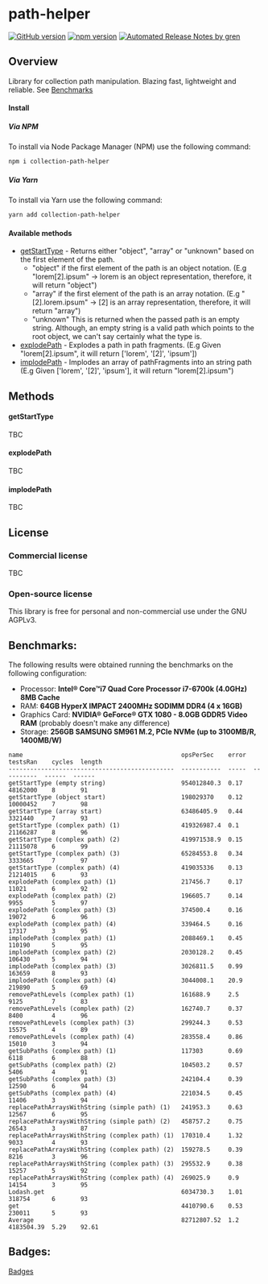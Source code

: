 # path-helper

[![GitHub version](https://badge.fury.io/gh/robertdumitrescu%2Fcollection-path-helper.svg)](https://github.com/robertdumitrescu/collection-path-helper)
[![npm version](https://badge.fury.io/js/collection-path-helper.svg)](https://www.npmjs.com/package/collection-path-helper)
[![Automated Release Notes by gren](https://img.shields.io/badge/%F0%9F%A4%96-release%20notes-00B2EE.svg?style=flat-square)](https://github-tools.github.io/github-release-notes/)

## Overview

Library for collection path manipulation. Blazing fast, lightweight and reliable. See [Benchmarks](#benchmarks)

#### Install

##### Via NPM
To install via Node Package Manager (NPM) use the following command:
```bash
npm i collection-path-helper
```

##### Via Yarn
To install via Yarn use the following command:
```bash
yarn add collection-path-helper
```

#### Available methods
- [getStartType](#getStartType) - Returns either "object", "array" or "unknown" based on the first element of the path.
    - "object" if the first element of the path is an object notation. (E.g "lorem[2].ipsum" -> lorem is an object representation, therefore, it will return "object")
    - "array" if the first element of the path is an array notation. (E.g "[2].lorem.ipsum" -> [2] is an array representation, therefore, it will return "array")
    - "unknown" This is returned when the passed path is an empty string. Although, an empty string is a valid path which points to the root object, we can't say certainly what the type is.
- [explodePath](#explodePath) - Explodes a path in path fragments. (E.g Given "lorem[2].ipsum", it will return ['lorem', '[2]', 'ipsum'])
- [implodePath](#implodePath) - Implodes an array of pathFragments into an string path (E.g Given ['lorem', '[2]', 'ipsum'], it will return "lorem[2].ipsum")

## Methods

#### getStartType
TBC
#### explodePath
TBC
#### implodePath
TBC

## License

### Commercial license
TBC
### Open-source license
This library is free for personal and non-commercial use under the GNU AGPLv3.

## Benchmarks:

The following results were obtained running the benchmarks on the following configuration:

- Processor: **Intel® Core™i7 Quad Core Processor i7-6700k (4.0GHz) 8MB Cache**
- RAM: **64GB HyperX IMPACT 2400MHz SODIMM DDR4 (4 x 16GB)**
- Graphics Card: **NVIDIA® GeForce® GTX 1080 - 8.0GB GDDR5 Video RAM**  (probably doesn't make any difference)
- Storage: **256GB SAMSUNG SM961 M.2, PCIe NVMe (up to 3100MB/R, 1400MB/W)**

```text
name                                            opsPerSec    error  testsRan    cycles  length
----------------------------------------------  -----------  -----  ----------  ------  ------
getStartType (empty string)                     954012840.3  0.17   48162000    8       91    
getStartType (object start)                     198029370    0.12   10000452    7       98    
getStartType (array start)                      63486405.9   0.44   3321440     7       93    
getStartType (complex path) (1)                 419326987.4  0.1    21166287    8       96    
getStartType (complex path) (2)                 419971538.9  0.15   21115078    6       99    
getStartType (complex path) (3)                 65284553.8   0.34   3333665     7       97    
getStartType (complex path) (4)                 419035336    0.13   21214015    6       93    
explodePath (complex path) (1)                  217456.7     0.17   11021       6       92    
explodePath (complex path) (2)                  196605.7     0.14   9955        5       97    
explodePath (complex path) (3)                  374500.4     0.16   19072       6       96    
explodePath (complex path) (4)                  339464.5     0.16   17317       3       95    
implodePath (complex path) (1)                  2088469.1    0.45   110190      5       95    
implodePath (complex path) (2)                  2030128.2    0.45   106430      5       94    
implodePath (complex path) (3)                  3026811.5    0.99   163659      8       93    
implodePath (complex path) (4)                  3044008.1    20.9   219890      5       69    
removePathLevels (complex path) (1)             161688.9     2.5    9125        7       83    
removePathLevels (complex path) (2)             162740.7     0.37   8400        4       96    
removePathLevels (complex path) (3)             299244.3     0.53   15575       4       89    
removePathLevels (complex path) (4)             283558.4     0.86   15010       3       94    
getSubPaths (complex path) (1)                  117303       0.69   6118        6       88    
getSubPaths (complex path) (2)                  104503.2     0.57   5406        4       91    
getSubPaths (complex path) (3)                  242104.4     0.39   12590       6       94    
getSubPaths (complex path) (4)                  221034.5     0.45   11406       3       94    
replacePathArraysWithString (simple path) (1)   241953.3     0.63   12567       6       95    
replacePathArraysWithString (simple path) (2)   458757.2     0.75   26543       3       87    
replacePathArraysWithString (complex path) (1)  170310.4     1.32   9033        4       93    
replacePathArraysWithString (complex path) (2)  159278.5     0.39   8216        3       96    
replacePathArraysWithString (complex path) (3)  295532.9     0.38   15257       5       92    
replacePathArraysWithString (complex path) (4)  269025.9     0.9    14154       3       95    
Lodash.get                                      6034730.3    1.01   318754      6       93    
get                                             4410790.6    0.53   230011      5       93    
Average                                         82712807.52  1.2    4183504.39  5.29    92.61 
```

## Badges:
[Badges](https://badge.fury.io/for/gh/robertdumitrescu/collection-path-helper)